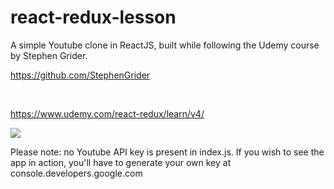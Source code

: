 # react-redux-lesson
A simple Youtube clone in ReactJS, built while following the Udemy course by Stephen Grider.

https://github.com/StephenGrider

<br />

https://www.udemy.com/react-redux/learn/v4/

![](http://i13.photobucket.com/albums/a296/BexB/Screenshot%202016-10-09%2020.21.48.png)

Please note: no Youtube API key is present in index.js. If you wish to see the app in action, you'll have to generate your own key at console.developers.google.com 